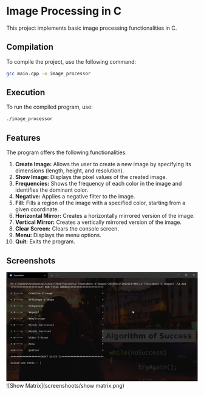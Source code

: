 # Image Processing in C

This project implements basic image processing functionalities in C.

## Compilation

To compile the project, use the following command:

```bash
gcc main.cpp -o image_processor
```

## Execution

To run the compiled program, use:

```bash
./image_processor
```

## Features

The program offers the following functionalities:

1.  **Create Image:** Allows the user to create a new image by specifying its dimensions (length, height, and resolution).
2.  **Show Image:** Displays the pixel values of the created image.
3.  **Frequencies:** Shows the frequency of each color in the image and identifies the dominant color.
4.  **Negative:** Applies a negative filter to the image.
5.  **Fill:** Fills a region of the image with a specified color, starting from a given coordinate.
6.  **Horizontal Mirror:** Creates a horizontally mirrored version of the image.
7.  **Vertical Mirror:** Creates a vertically mirrored version of the image.
8.  **Clear Screen:** Clears the console screen.
9.  **Menu:** Displays the menu options.
10. **Quit:** Exits the program.

## Screenshots

![Menu](screenshoots/menu.png)
![Show Matrix](screenshoots/show matrix.png)
